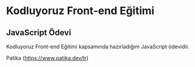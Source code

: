 # Kodluyoruz Front-end Eğitimi 

## JavaScript Ödevi

Kodluyoruz Front-end Eğitimi kapsamında hazırladığım JavaScript ödevidir.

Patika
(https://www.patika.dev/tr)